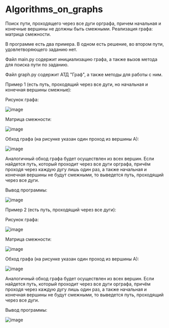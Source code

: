 # Algorithms_on_graphs
Поиск пути, проходящего через все дуги орграфа, причем начальная и конечные вершины не должны быть смежными. Реализация графа: матрица смежности.

В программе есть два примера. В одном есть решение, во втором пути, удовлетворяющего заданию нет.

Файл main.py содержит инициализацию графа, а также вызов метода для поиска пути по заданию.

Файл graph.py содержит АТД "Граф", а также методы для работы с ним.

Пример 1 (есть путь, проходящий через все дуги, но начальная и конечная вершины смежные):

Рисунок графа:

![image](https://github.com/Sasha300578/Algorithms-_on_graphs/assets/113348429/84fd5d3d-4325-48dc-802f-8b40e5fabfde)

Матрица смежности:

![image](https://github.com/Sasha300578/Algorithms-_on_graphs/assets/113348429/878a7018-802e-42c5-93f3-784a21f87b20)

Обход графа (на рисунке указан один проход из вершины А):

![image](https://github.com/Sasha300578/Algorithms-_on_graphs/assets/113348429/12278f8c-e2f0-4a10-8916-34c5aa90cebd)

Аналогичный обход графа будет осуществлен из всех вершин. Если найдется путь, который проходит через все дуги орграфа, причём проходя через каждую дугу лишь один раз, а также начальная и конечная вершины не будут смежными, то выведется путь, проходящий через все дуги.

Вывод программы:
 
![image](https://github.com/Sasha300578/Algorithms-_on_graphs/assets/113348429/16a01a68-d529-4189-8a83-44067f82c57c)

Пример 2 (есть путь, проходящий через все дуги):

Рисунок графа:

![image](https://github.com/Sasha300578/Algorithms-_on_graphs/assets/113348429/17e158cb-54eb-4a87-94c0-41bb51ad65cf)

Матрица смежности:

![image](https://github.com/Sasha300578/Algorithms-_on_graphs/assets/113348429/30f08e8d-8743-4e47-b76f-ae26e9d73ab6)

Обход графа (на рисунке указан один проход из вершины А):


![image](https://github.com/Sasha300578/Algorithms-_on_graphs/assets/113348429/521e4cfd-70bc-4f80-8e7a-fe637c0aaed3)

Аналогичный обход графа будет осуществлен из всех вершин. Если найдется путь, который проходит через все дуги орграфа, причём проходя через каждую дугу лишь один раз, а также начальная и конечная вершины не будут смежными, то выведется путь, проходящий через все дуги.

Вывод программы:

![image](https://github.com/Sasha300578/Algorithms-_on_graphs/assets/113348429/2a7dc506-5058-4904-9fba-bdb2e8b9b78e)




